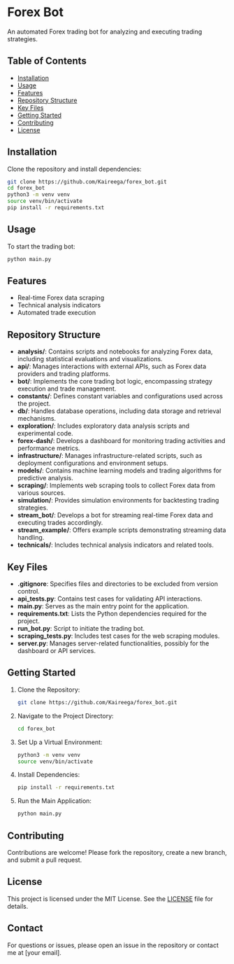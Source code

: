 # Forex Bot

An automated Forex trading bot for analyzing and executing trading strategies.

## Table of Contents
- [Installation](#installation)
- [Usage](#usage)
- [Features](#features)
- [Repository Structure](#repository-structure)
- [Key Files](#key-files)
- [Getting Started](#getting-started)
- [Contributing](#contributing)
- [License](#license)

## Installation

Clone the repository and install dependencies:

```bash
git clone https://github.com/Kaireega/forex_bot.git
cd forex_bot
python3 -m venv venv
source venv/bin/activate
pip install -r requirements.txt
```

## Usage

To start the trading bot:

```bash
python main.py
```

## Features

- Real-time Forex data scraping
- Technical analysis indicators
- Automated trade execution

## Repository Structure

- **analysis/**: Contains scripts and notebooks for analyzing Forex data, including statistical evaluations and visualizations.
- **api/**: Manages interactions with external APIs, such as Forex data providers and trading platforms.
- **bot/**: Implements the core trading bot logic, encompassing strategy execution and trade management.
- **constants/**: Defines constant variables and configurations used across the project.
- **db/**: Handles database operations, including data storage and retrieval mechanisms.
- **exploration/**: Includes exploratory data analysis scripts and experimental code.
- **forex-dash/**: Develops a dashboard for monitoring trading activities and performance metrics.
- **infrastructure/**: Manages infrastructure-related scripts, such as deployment configurations and environment setups.
- **models/**: Contains machine learning models and trading algorithms for predictive analysis.
- **scraping/**: Implements web scraping tools to collect Forex data from various sources.
- **simulation/**: Provides simulation environments for backtesting trading strategies.
- **stream_bot/**: Develops a bot for streaming real-time Forex data and executing trades accordingly.
- **stream_example/**: Offers example scripts demonstrating streaming data handling.
- **technicals/**: Includes technical analysis indicators and related tools.

## Key Files

- **.gitignore**: Specifies files and directories to be excluded from version control.
- **api_tests.py**: Contains test cases for validating API interactions.
- **main.py**: Serves as the main entry point for the application.
- **requirements.txt**: Lists the Python dependencies required for the project.
- **run_bot.py**: Script to initiate the trading bot.
- **scraping_tests.py**: Includes test cases for the web scraping modules.
- **server.py**: Manages server-related functionalities, possibly for the dashboard or API services.

## Getting Started

1. Clone the Repository:

   ```bash
   git clone https://github.com/Kaireega/forex_bot.git
   ```

2. Navigate to the Project Directory:

   ```bash
   cd forex_bot
   ```

3. Set Up a Virtual Environment:

   ```bash
   python3 -m venv venv
   source venv/bin/activate
   ```

4. Install Dependencies:

   ```bash
   pip install -r requirements.txt
   ```

5. Run the Main Application:

   ```bash
   python main.py
   ```

## Contributing

Contributions are welcome! Please fork the repository, create a new branch, and submit a pull request.

## License

This project is licensed under the MIT License. See the [LICENSE](LICENSE) file for details.

## Contact

For questions or issues, please open an issue in the repository or contact me at [your email].

